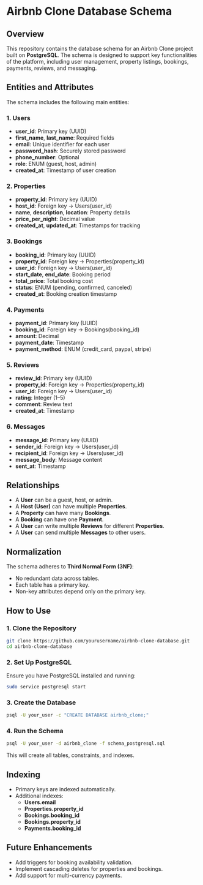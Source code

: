 
# Airbnb Clone Database Schema

## Overview
This repository contains the database schema for an Airbnb Clone project built on **PostgreSQL**. The schema is designed to support key functionalities of the platform, including user management, property listings, bookings, payments, reviews, and messaging.

## Entities and Attributes
The schema includes the following main entities:

### 1. Users
- **user_id**: Primary key (UUID)
- **first_name**, **last_name**: Required fields
- **email**: Unique identifier for each user
- **password_hash**: Securely stored password
- **phone_number**: Optional
- **role**: ENUM (guest, host, admin)
- **created_at**: Timestamp of user creation

### 2. Properties
- **property_id**: Primary key (UUID)
- **host_id**: Foreign key → Users(user_id)
- **name**, **description**, **location**: Property details
- **price_per_night**: Decimal value
- **created_at**, **updated_at**: Timestamps for tracking

### 3. Bookings
- **booking_id**: Primary key (UUID)
- **property_id**: Foreign key → Properties(property_id)
- **user_id**: Foreign key → Users(user_id)
- **start_date**, **end_date**: Booking period
- **total_price**: Total booking cost
- **status**: ENUM (pending, confirmed, canceled)
- **created_at**: Booking creation timestamp

### 4. Payments
- **payment_id**: Primary key (UUID)
- **booking_id**: Foreign key → Bookings(booking_id)
- **amount**: Decimal
- **payment_date**: Timestamp
- **payment_method**: ENUM (credit_card, paypal, stripe)

### 5. Reviews
- **review_id**: Primary key (UUID)
- **property_id**: Foreign key → Properties(property_id)
- **user_id**: Foreign key → Users(user_id)
- **rating**: Integer (1–5)
- **comment**: Review text
- **created_at**: Timestamp

### 6. Messages
- **message_id**: Primary key (UUID)
- **sender_id**: Foreign key → Users(user_id)
- **recipient_id**: Foreign key → Users(user_id)
- **message_body**: Message content
- **sent_at**: Timestamp

## Relationships
- A **User** can be a guest, host, or admin.
- A **Host (User)** can have multiple **Properties**.
- A **Property** can have many **Bookings**.
- A **Booking** can have one **Payment**.
- A **User** can write multiple **Reviews** for different **Properties**.
- A **User** can send multiple **Messages** to other users.

## Normalization
The schema adheres to **Third Normal Form (3NF)**:
- No redundant data across tables.
- Each table has a primary key.
- Non-key attributes depend only on the primary key.

## How to Use

### 1. Clone the Repository
```bash
git clone https://github.com/yourusername/airbnb-clone-database.git
cd airbnb-clone-database
```

### 2. Set Up PostgreSQL
Ensure you have PostgreSQL installed and running:
```bash
sudo service postgresql start
```

### 3. Create the Database
```bash
psql -U your_user -c "CREATE DATABASE airbnb_clone;"
```

### 4. Run the Schema
```bash
psql -U your_user -d airbnb_clone -f schema_postgresql.sql
```

This will create all tables, constraints, and indexes.

## Indexing
- Primary keys are indexed automatically.
- Additional indexes:
  - **Users.email**
  - **Properties.property_id**
  - **Bookings.booking_id**
  - **Bookings.property_id**
  - **Payments.booking_id**

## Future Enhancements
- Add triggers for booking availability validation.
- Implement cascading deletes for properties and bookings.
- Add support for multi-currency payments.
